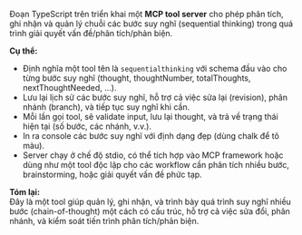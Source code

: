 Đoạn TypeScript trên triển khai một **MCP tool server** cho phép phân tích, ghi nhận và quản lý chuỗi các bước suy nghĩ (sequential thinking) trong quá trình giải quyết vấn đề/phân tích/phản biện.

**Cụ thể:**
- Định nghĩa một tool tên là `sequentialthinking` với schema đầu vào cho từng bước suy nghĩ (thought, thoughtNumber, totalThoughts, nextThoughtNeeded, ...).
- Lưu lại lịch sử các bước suy nghĩ, hỗ trợ cả việc sửa lại (revision), phân nhánh (branch), và tiếp tục suy nghĩ khi cần.
- Mỗi lần gọi tool, sẽ validate input, lưu lại thought, và trả về trạng thái hiện tại (số bước, các nhánh, v.v.).
- In ra console các bước suy nghĩ với định dạng đẹp (dùng chalk để tô màu).
- Server chạy ở chế độ stdio, có thể tích hợp vào MCP framework hoặc dùng như một tool độc lập cho các workflow cần phân tích nhiều bước, brainstorming, hoặc giải quyết vấn đề phức tạp.

**Tóm lại:**  
Đây là một tool giúp quản lý, ghi nhận, và trình bày quá trình suy nghĩ nhiều bước (chain-of-thought) một cách có cấu trúc, hỗ trợ cả việc sửa đổi, phân nhánh, và kiểm soát tiến trình phân tích/phản biện.